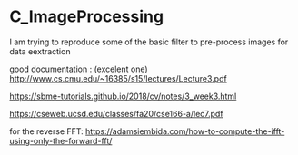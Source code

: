 # C_ImageProcessing
I am trying to reproduce some of the basic filter to pre-process images for data eextraction


good documentation :
(excelent one)
http://www.cs.cmu.edu/~16385/s15/lectures/Lecture3.pdf


https://sbme-tutorials.github.io/2018/cv/notes/3_week3.html

https://cseweb.ucsd.edu/classes/fa20/cse166-a/lec7.pdf

for the reverse FFT:
https://adamsiembida.com/how-to-compute-the-ifft-using-only-the-forward-fft/
